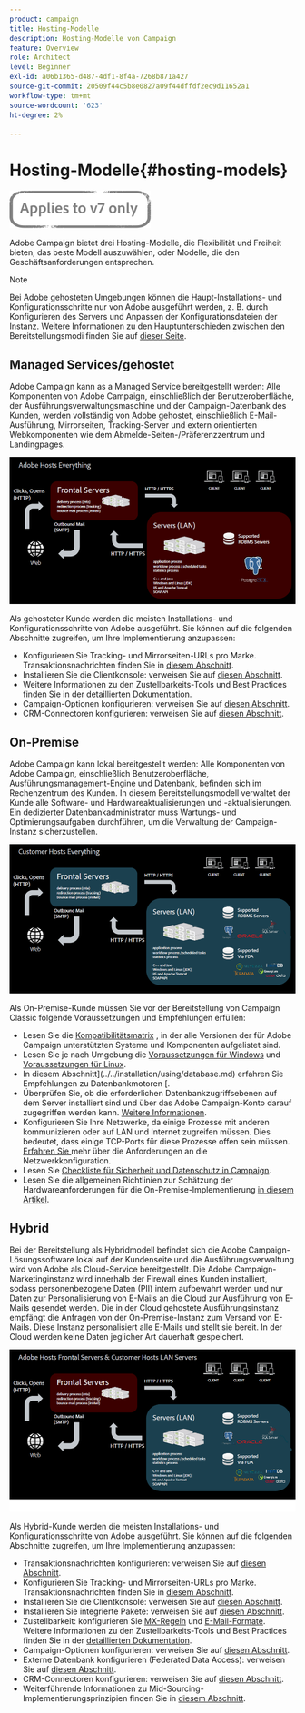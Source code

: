 ```yaml
---
product: campaign
title: Hosting-Modelle
description: Hosting-Modelle von Campaign
feature: Overview
role: Architect
level: Beginner
exl-id: a06b1365-d487-4df1-8f4a-7268b871a427
source-git-commit: 20509f44c5b8e0827a09f44dffdf2ec9d11652a1
workflow-type: tm+mt
source-wordcount: '623'
ht-degree: 2%

---
```


# Hosting-Modelle{#hosting-models}

![](../../assets/v7-only.svg)

Adobe Campaign bietet drei Hosting-Modelle, die Flexibilität und Freiheit bieten, das beste Modell auszuwählen, oder Modelle, die den Geschäftsanforderungen entsprechen.

>[!NOTE]
>
>Bei Adobe gehosteten Umgebungen können die Haupt-Installations- und Konfigurationsschritte nur von Adobe ausgeführt werden, z. B. durch Konfigurieren des Servers und Anpassen der Konfigurationsdateien der Instanz. Weitere Informationen zu den Hauptunterschieden zwischen den Bereitstellungsmodi finden Sie auf [dieser Seite](../../installation/using/capability-matrix.md).

## Managed Services/gehostet

Adobe Campaign kann as a Managed Service bereitgestellt werden: Alle Komponenten von Adobe Campaign, einschließlich der Benutzeroberfläche, der Ausführungsverwaltungsmaschine und der Campaign-Datenbank des Kunden, werden vollständig von Adobe gehostet, einschließlich E-Mail-Ausführung, Mirrorseiten, Tracking-Server und extern orientierten Webkomponenten wie dem Abmelde-Seiten-/Präferenzzentrum und Landingpages.

![](assets/deployment_hosted.png)

Als gehosteter Kunde werden die meisten Installations- und Konfigurationsschritte von Adobe ausgeführt. Sie können auf die folgenden Abschnitte zugreifen, um Ihre Implementierung anzupassen:

* Konfigurieren Sie Tracking- und Mirrorseiten-URLs pro Marke. Transaktionsnachrichten finden Sie in [diesem Abschnitt](../../message-center/using/additional-configurations.md#configuring-multibranding).
* Installieren Sie die Clientkonsole: verweisen Sie auf [diesen Abschnitt](../../installation/using/installing-the-client-console.md).
* Weitere Informationen zu den Zustellbarkeits-Tools und Best Practices finden Sie in der [detaillierten Dokumentation](../../delivery/using/about-deliverability.md).
* Campaign-Optionen konfigurieren: verweisen Sie auf [diesen Abschnitt](../../installation/using/configuring-campaign-options.md).
* CRM-Connectoren konfigurieren: verweisen Sie auf [diesen Abschnitt](../../platform/using/crm-connectors.md).

## On-Premise

Adobe Campaign kann lokal bereitgestellt werden: Alle Komponenten von Adobe Campaign, einschließlich Benutzeroberfläche, Ausführungsmanagement-Engine und Datenbank, befinden sich im Rechenzentrum des Kunden. In diesem Bereitstellungsmodell verwaltet der Kunde alle Software- und Hardwareaktualisierungen und -aktualisierungen. Ein dedizierter Datenbankadministrator muss Wartungs- und Optimierungsaufgaben durchführen, um die Verwaltung der Campaign-Instanz sicherzustellen.

![](assets/deployment_onpremise.png)

Als On-Premise-Kunde müssen Sie vor der Bereitstellung von Campaign Classic folgende Voraussetzungen und Empfehlungen erfüllen:

* Lesen Sie die [Kompatibilitätsmatrix](../../rn/using/compatibility-matrix.md) , in der alle Versionen der für Adobe Campaign unterstützten Systeme und Komponenten aufgelistet sind.
* Lesen Sie je nach Umgebung die [Voraussetzungen für Windows](../../installation/using/prerequisites-of-campaign-installation-in-windows.md) und [Voraussetzungen für Linux](../../installation/using/prerequisites-of-campaign-installation-in-linux.md).
* In diesem Abschnitt](../../installation/using/database.md) erfahren Sie Empfehlungen zu Datenbankmotoren [.
* Überprüfen Sie, ob die erforderlichen Datenbankzugriffsebenen auf dem Server installiert sind und über das Adobe Campaign-Konto darauf zugegriffen werden kann. [Weitere Informationen](../../installation/using/application-server.md).
* Konfigurieren Sie Ihre Netzwerke, da einige Prozesse mit anderen kommunizieren oder auf LAN und Internet zugreifen müssen. Dies bedeutet, dass einige TCP-Ports für diese Prozesse offen sein müssen. [Erfahren Sie ](../../installation/using/network-configuration.md) mehr über die Anforderungen an die Netzwerkkonfiguration.
* Lesen Sie [Checkliste für Sicherheit und Datenschutz in Campaign](https://helpx.adobe.com/de/campaign/kb/acc-security.html).
* Lesen Sie die allgemeinen Richtlinien zur Schätzung der Hardwareanforderungen für die On-Premise-Implementierung [in diesem Artikel](https://helpx.adobe.com/de/campaign/kb/hardware-sizing-guide.html).

## Hybrid

Bei der Bereitstellung als Hybridmodell befindet sich die Adobe Campaign-Lösungssoftware lokal auf der Kundenseite und die Ausführungsverwaltung wird von Adobe als Cloud-Service bereitgestellt. Die Adobe Campaign-Marketinginstanz wird innerhalb der Firewall eines Kunden installiert, sodass personenbezogene Daten (PII) intern aufbewahrt werden und nur Daten zur Personalisierung von E-Mails an die Cloud zur Ausführung von E-Mails gesendet werden. Die in der Cloud gehostete Ausführungsinstanz empfängt die Anfragen von der On-Premise-Instanz zum Versand von E-Mails. Diese Instanz personalisiert alle E-Mails und stellt sie bereit. In der Cloud werden keine Daten jeglicher Art dauerhaft gespeichert.

![](assets/deployment_hybrid.png)

Als Hybrid-Kunde werden die meisten Installations- und Konfigurationsschritte von Adobe ausgeführt. Sie können auf die folgenden Abschnitte zugreifen, um Ihre Implementierung anzupassen:

* Transaktionsnachrichten konfigurieren: verweisen Sie auf [diesen Abschnitt](../../message-center/using/transactional-messaging-architecture.md).
* Konfigurieren Sie Tracking- und Mirrorseiten-URLs pro Marke. Transaktionsnachrichten finden Sie in [diesem Abschnitt](../../message-center/using/additional-configurations.md#configuring-multibranding).
* Installieren Sie die Clientkonsole: verweisen Sie auf [diesen Abschnitt](../../installation/using/installing-the-client-console.md).
* Installieren Sie integrierte Pakete: verweisen Sie auf [diesen Abschnitt](../../installation/using/installing-campaign-standard-packages.md).
* Zustellbarkeit: konfigurieren Sie [MX-Regeln](../../installation/using/email-deliverability.md#mx-configuration) und [E-Mail-Formate](../../installation/using/email-deliverability.md#managing-email-formats). Weitere Informationen zu den Zustellbarkeits-Tools und Best Practices finden Sie in der [detaillierten Dokumentation](../../delivery/using/about-deliverability.md).
* Campaign-Optionen konfigurieren: verweisen Sie auf [diesen Abschnitt](../../installation/using/configuring-campaign-options.md).
* Externe Datenbank konfigurieren (Federated Data Access): verweisen Sie auf [diesen Abschnitt](../../installation/using/about-fda.md).
* CRM-Connectoren konfigurieren: verweisen Sie auf [diesen Abschnitt](../../platform/using/crm-connectors.md).
* Weiterführende Informationen zu Mid-Sourcing-Implementierungsprinzipien finden Sie in [diesem Abschnitt](../../installation/using/mid-sourcing-deployment.md).
